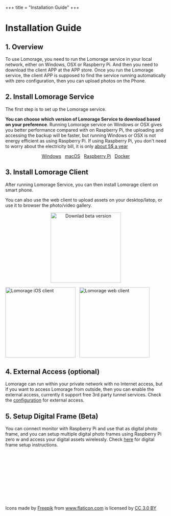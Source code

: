 +++
title = "Installation Guide"
+++

# Installation Guide

## 1. Overview

To use Lomorage, you need to run the Lomorage service in your local network, either on Windows, OSX or Raspberry Pi. And then you need to download the client APP at the APP store. Once you run the Lomorage service, the client APP is supposed to find the service running automatically with zero configuration, then you can upload photos on the Phone.

## 2. Install Lomorage Service

The first step is to set up the Lomorage service.

**You can choose which version of Lomorage Service to download based on your preference**. Running Lomorage service on Windows or OSX gives you better performance compared with on Raspberry Pi, the uploading and accessing the backup will be faster, but running Windows or OSX is not energy efficient as using Raspberry Pi. If using Raspberry Pi, you don't need to worry about the electricity bill, it is only [about 5$ a year](https://raspberrypi.stackexchange.com/questions/5033/how-much-energy-does-the-raspberry-pi-consume-in-a-day)

<p align="center">
<a href="/installation-win" title="Install Lomorage for Windows" class="badge windows">Windows</a>
&nbsp;
<a href="/installation-osx" title="Install Lomorage for macOS" class="badge">macOS</a>
&nbsp;
<a href="/installation-pi" title="Install Lomorage for Raspberry Pi" class="badge raspberrypi">Raspberry Pi</a>
&nbsp;
<a href="/installation-pi/#1-install-docker-on-raspberry-pi" title="Install Lomorage using Docker" class="badge docker">Docker</a>
</p>

## 3. Install Lomorage Client

After running Lomorage Service, you can then install Lomorage client on smart phone.

You can also use the web client to upload assets on your desktop/latop, or use it to browser the photo/video gallery.


<p align="center">
<a href="/installation-android"><img alt="Downlad beta version" src="/img/installation/app-store-google.svg" width="220"></a>

<a href="/installation-ios"><img alt="Lomorage iOS client" src="/img/installation/app-store-ios.svg" width="220"></a>
&nbsp;
<a href="/installation-web"><img alt="Lomorage web client" src="/img/installation/browser.png" width="220"></a>
</p>

## 4. External Access (optional)

Lomorage can run within your private network with no Internet access, but if you want to access Lomorage from outside, then you can enable the external access, currently it support free 3rd party tunnel services. Check the [configuration](/external-access) for external access.

## 5. Setup Digital Frame (Beta)

You can connect monitor with Raspberry Pi and use that as digital photo frame, and you can setup multiple digital photo frames using Raspberry Pi zero w and access your digital assets wirelessly. Check [here](/install-frame) for digital frame setup instructions. 

<br/><br/><br/><br/><br/><br/><br/><br/><br/>
<div>Icons made by <a href="https://www.flaticon.com/authors/freepik" title="Freepik">Freepik</a> from <a href="https://www.flaticon.com/"             title="Flaticon">www.flaticon.com</a> is licensed by <a href="http://creativecommons.org/licenses/by/3.0/"             title="Creative Commons BY 3.0" target="_blank">CC 3.0 BY</a></div>
